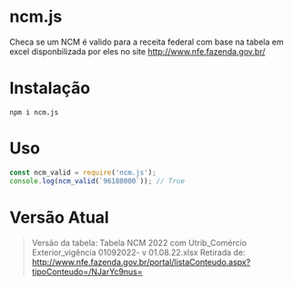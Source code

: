 # ncm.js
Checa se um NCM é valido para a receita federal com base na tabela em excel disponbilizada por eles no site http://www.nfe.fazenda.gov.br/

# Instalação

```
npm i ncm.js
```


# Uso
```js
const ncm_valid = require('ncm.js');
console.log(ncm_valid(`96180000`)); // True
```

# Versão Atual
> Versão da tabela: Tabela NCM 2022 com Utrib_Comércio Exterior_vigência  01092022- v 01.08.22.xlsx
> Retirada de: http://www.nfe.fazenda.gov.br/portal/listaConteudo.aspx?tipoConteudo=/NJarYc9nus=